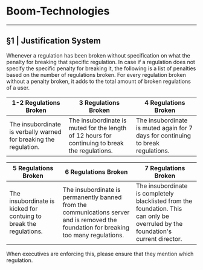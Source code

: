 # Boom-Technologies

----------------------------------------------------------

## §1 | Justification System
Whenever a regulation has been broken without specification on what the penalty for breaking that specific regulation. In case if a regulation does not specify the specific penalty for breaking it, the following is a list of penalties based on the number of regulations broken. For every regulation broken without a penalty broken, it adds to the total amount of broken regulations of a user. 


1-2 Regulations Broken | 3 Regulations Broken | 4 Regulations Broken
---------------------- | -------------------- | --------------------
The insubordinate is verbally warned for breaking the regulation. | The insubordinate is muted for the length of 12 hours for continuing to break the regulations. | The insubordinate is muted again for 7 days for continuing to break regulations.

5 Regulations Broken | 6 Regulations Broken | 7 Regulations Broken
-------------------- | -------------------- | --------------------
The insubordinate is kicked for contuing to break the regulations. | The insubordinate is permanently banned from the communications server and is removed the foundation for breaking too many regulations. | The insubordinate is completely blacklisted from the foundation. This can only be overruled by the foundation's current director.

When executives are enforcing this, please ensure that they mention which regulation.
